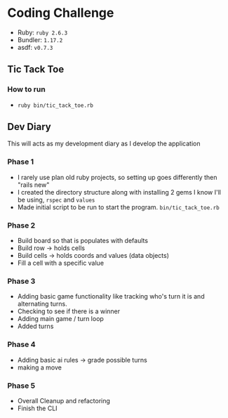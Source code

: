 # Coding Challenge

- Ruby: `ruby 2.6.3`
- Bundler: `1.17.2`
- asdf: `v0.7.3`

## Tic Tack Toe

### How to run

- `ruby bin/tic_tack_toe.rb`

## Dev Diary

This will acts as my development diary as I develop the application

### Phase 1

- I rarely use plan old ruby projects, so setting up goes differently then "rails new"
- I created the directory structure along with installing 2 gems I know I'll be using, `rspec` and `values`
- Made initial script to be run to start the program. `bin/tic_tack_toe.rb`

### Phase 2

- Build board so that is populates with defaults
- Build row -> holds cells
- Build cells -> holds coords and values (data objects)
- Fill a cell with a specific value
  
### Phase 3

- Adding basic game functionality like tracking who's turn it is and alternating turns.
- Checking to see if there is a winner
- Adding main game / turn loop
- Added turns

### Phase 4

- Adding basic ai rules -> grade possible turns
- making a move

### Phase 5

- Overall Cleanup and refactoring
- Finish the CLI
